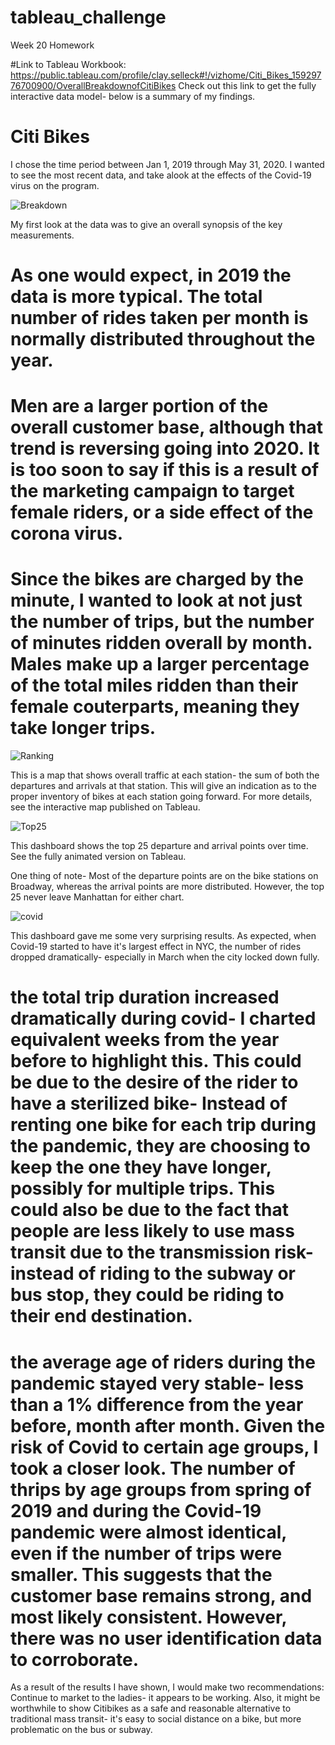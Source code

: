 # tableau_challenge
Week 20 Homework

#Link to Tableau Workbook:
https://public.tableau.com/profile/clay.selleck#!/vizhome/Citi_Bikes_15929776700900/OverallBreakdownofCitiBikes
Check out this link to get the fully interactive data model- below is a summary of my findings.


# Citi Bikes

I chose the time period between Jan 1, 2019 through May 31, 2020. I wanted to see the most recent data, and take alook at the effects of the Covid-19 virus on the program.

![Breakdown](images/Overall_breakdown.jpg)

My first look at the data was to give an overall synopsis of the key measurements. 

# As one would expect, in 2019 the data is more typical. The total number of rides taken per month is normally distributed throughout the year. 

# Men are a larger portion of the overall customer base, although that trend is reversing going into 2020. It is too soon to say if this is a result of the marketing campaign to  target female riders, or a side effect of the corona virus.

# Since the bikes are charged by the minute, I wanted to look at not just the number of trips, but the number of minutes ridden overall by month. Males make up a larger percentage of the total miles ridden than their female couterparts, meaning they take longer trips.


![Ranking](images/Ranking_all_station.jpg)

This is a map that shows overall traffic at each station- the sum of both the departures and arrivals at that station. This will give an indication as to the proper inventory of bikes at each station going forward. For more details, see the interactive map published on Tableau.


![Top25](images/top_25_over_time.jpg)

This dashboard shows the top 25 departure and arrival points over time. See the fully animated version on Tableau. 

One thing of note- Most of the departure points are on the bike stations on Broadway, whereas the arrival points are more distributed. However, the top 25 never leave Manhattan for either chart.

![covid](images/covid_effects.jpg)

This dashboard gave me some very surprising results. As expected, when Covid-19 started to have it's largest effect in NYC, the number of rides dropped dramatically- especially in March when the city locked down fully. 

# the total trip duration increased dramatically during covid- I charted equivalent weeks from the year before to highlight this. This could be due to the desire of the rider to have a sterilized bike- Instead of renting one bike for each trip during the pandemic, they are choosing to keep the one they have longer, possibly for multiple trips. This could also be due to the fact that people are less likely to use mass transit due to the transmission risk- instead of riding to the subway or bus stop, they could be riding to their end destination.

# the average age of riders during the pandemic stayed very stable- less than a 1% difference from the year before, month after month. Given the risk of Covid to certain age groups, I took a closer look. The number of thrips by age groups from spring of 2019 and during the Covid-19 pandemic were almost identical, even if the number of trips were smaller. This suggests that the customer base remains strong, and most likely consistent. However, there was no user identification data to corroborate.


As a result of the results I have shown, I would make two recommendations: Continue to market to the ladies- it appears to be working. Also, it might be worthwhile to show Citibikes as a safe and reasonable alternative to traditional mass transit- it's easy to social distance on a bike, but more problematic on the bus or subway.
